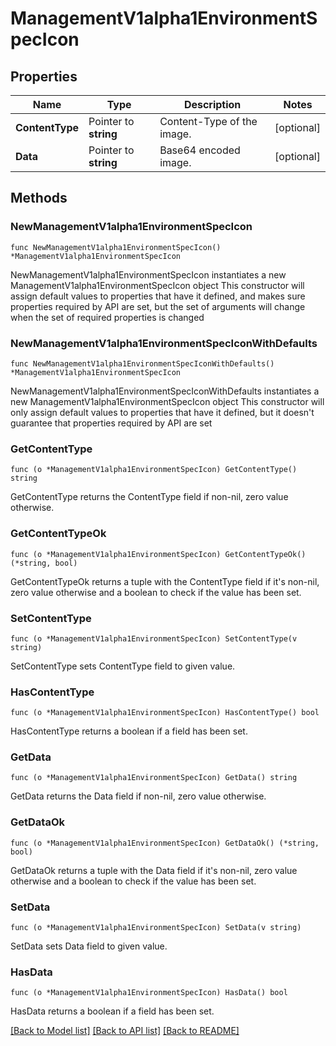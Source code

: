 # ManagementV1alpha1EnvironmentSpecIcon

## Properties

Name | Type | Description | Notes
------------ | ------------- | ------------- | -------------
**ContentType** | Pointer to **string** | Content-Type of the image. | [optional] 
**Data** | Pointer to **string** | Base64 encoded image. | [optional] 

## Methods

### NewManagementV1alpha1EnvironmentSpecIcon

`func NewManagementV1alpha1EnvironmentSpecIcon() *ManagementV1alpha1EnvironmentSpecIcon`

NewManagementV1alpha1EnvironmentSpecIcon instantiates a new ManagementV1alpha1EnvironmentSpecIcon object
This constructor will assign default values to properties that have it defined,
and makes sure properties required by API are set, but the set of arguments
will change when the set of required properties is changed

### NewManagementV1alpha1EnvironmentSpecIconWithDefaults

`func NewManagementV1alpha1EnvironmentSpecIconWithDefaults() *ManagementV1alpha1EnvironmentSpecIcon`

NewManagementV1alpha1EnvironmentSpecIconWithDefaults instantiates a new ManagementV1alpha1EnvironmentSpecIcon object
This constructor will only assign default values to properties that have it defined,
but it doesn't guarantee that properties required by API are set

### GetContentType

`func (o *ManagementV1alpha1EnvironmentSpecIcon) GetContentType() string`

GetContentType returns the ContentType field if non-nil, zero value otherwise.

### GetContentTypeOk

`func (o *ManagementV1alpha1EnvironmentSpecIcon) GetContentTypeOk() (*string, bool)`

GetContentTypeOk returns a tuple with the ContentType field if it's non-nil, zero value otherwise
and a boolean to check if the value has been set.

### SetContentType

`func (o *ManagementV1alpha1EnvironmentSpecIcon) SetContentType(v string)`

SetContentType sets ContentType field to given value.

### HasContentType

`func (o *ManagementV1alpha1EnvironmentSpecIcon) HasContentType() bool`

HasContentType returns a boolean if a field has been set.

### GetData

`func (o *ManagementV1alpha1EnvironmentSpecIcon) GetData() string`

GetData returns the Data field if non-nil, zero value otherwise.

### GetDataOk

`func (o *ManagementV1alpha1EnvironmentSpecIcon) GetDataOk() (*string, bool)`

GetDataOk returns a tuple with the Data field if it's non-nil, zero value otherwise
and a boolean to check if the value has been set.

### SetData

`func (o *ManagementV1alpha1EnvironmentSpecIcon) SetData(v string)`

SetData sets Data field to given value.

### HasData

`func (o *ManagementV1alpha1EnvironmentSpecIcon) HasData() bool`

HasData returns a boolean if a field has been set.


[[Back to Model list]](../README.md#documentation-for-models) [[Back to API list]](../README.md#documentation-for-api-endpoints) [[Back to README]](../README.md)


